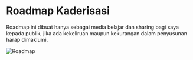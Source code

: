 # Roadmap Kaderisasi
Roadmap ini dibuat hanya sebagai media belajar dan sharing bagi saya kepada publik, jika ada kekeliruan maupun kekurangan dalam penyusunan harap dimaklumi.

![Roadmap](https://github.com/sholihin030401/roadmap_kader/blob/main/Untitled%20Diagram.drawio.png)

